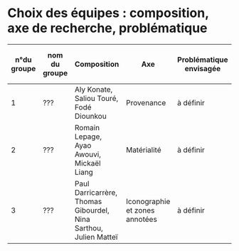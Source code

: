 # Choix des équipes : composition, axe de recherche, problématique

| n°du groupe 	| nom du groupe 	| Composition 	| Axe 	| Problématique envisagée 	| Lien vers le PAD | Repo Github
|-	|-	|-	|-	|-	|-	|- |
| 1 	|  ???	|Aly Konate, Saliou Touré, Fodé Diounkou	| Provenance 	| à définir 	| [voir](https://annuel2.framapad.org/p/dathda_groupe1)  |       |
| 2 	| ??? 	|Romain  Lepage, Ayao Awouvi, Mickaël Liang	| Matérialité 	|  à définir 	| [voir](https://annuel2.framapad.org/p/dathda_groupe2)    |     |
| 3 	| ??? 	|Paul Darricarrère, Thomas Gibourdel, Nina Sarthou, Julien Matteï  	| Iconographie et zones annotées 	| à définir | [voir](https://annuel2.framapad.org/p/dathda_groupe3)    |     |
